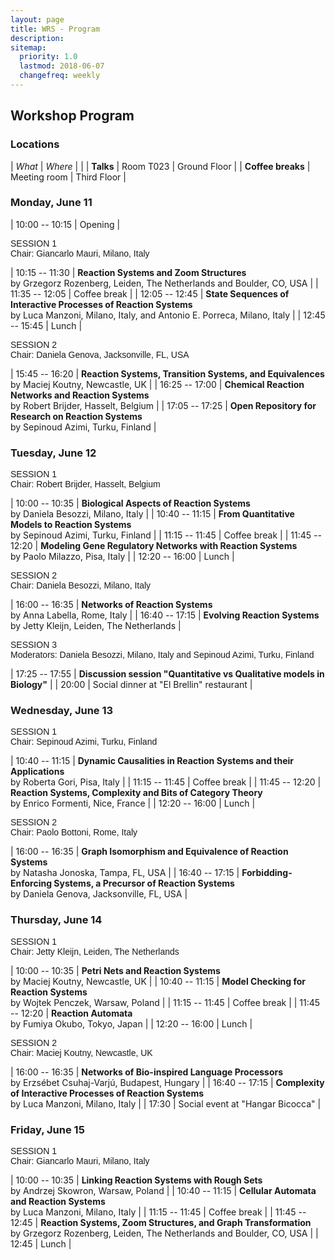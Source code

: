 ```yaml
---
layout: page
title: WRS - Program
description:
sitemap:
  priority: 1.0
  lastmod: 2018-06-07
  changefreq: weekly
---
```


## Workshop Program

### Locations

| <i>What</i>       | <i>Where</i> |              |
| __Talks__         | Room T023    | Ground Floor |
| __Coffee breaks__ | Meeting room | Third Floor  |

### Monday, June 11

| 10:00 -- 10:15 | Opening |
 
<div style="font-family:Source Sans Pro,Helvetica,sans-serif">SESSION 1</div>
<div style="font-family:Helvetica,sans-serif">Chair: Giancarlo Mauri, Milano, Italy</div>

| 10:15 -- 11:30 | __Reaction Systems and Zoom Structures__<br> by Grzegorz Rozenberg, Leiden, The Netherlands and Boulder, CO, USA                           |
| 11:35 -- 12:05 | Coffee break                                                                                                                               |
| 12:05 -- 12:45 | __State Sequences of Interactive Processes of Reaction Systems__<br> by Luca Manzoni, Milano, Italy, and Antonio E. Porreca, Milano, Italy |
| 12:45 -- 15:45 | Lunch                                                                                                                                      |

<div style="font-family:Source Sans Pro,Helvetica,sans-serif">SESSION 2</div>
<div style="font-family:Helvetica,sans-serif">Chair: Daniela Genova, Jacksonville, FL, USA</div>

| 15:45 -- 16:20 | __Reaction Systems, Transition Systems, and Equivalences__<br> by Maciej Koutny, Newcastle, UK |
| 16:25 -- 17:00 | __Chemical Reaction Networks and Reaction Systems__<br> by Robert Brijder, Hasselt, Belgium    |
| 17:05 -- 17:25 | __Open Repository for Research on Reaction Systems__<br> by Sepinoud Azimi, Turku, Finland     |

### Tuesday, June 12

<div style="font-family:Source Sans Pro,Helvetica,sans-serif">SESSION 1</div>
<div style="font-family:Helvetica,sans-serif">Chair: Robert Brijder, Hasselt, Belgium</div>

| 10:00 -- 10:35 | __Biological Aspects of Reaction Systems__<br> by Daniela Besozzi, Milano, Italy              |
| 10:40 -- 11:15 | __From Quantitative Models to Reaction Systems__<br> by Sepinoud Azimi, Turku, Finland        |
| 11:15 -- 11:45 | Coffee break                                                                                  |
| 11:45 -- 12:20 | __Modeling Gene Regulatory Networks with Reaction Systems__<br> by Paolo Milazzo, Pisa, Italy |
| 12:20 -- 16:00 | Lunch                                                                                         |

<div style="font-family:Source Sans Pro,Helvetica,sans-serif">SESSION 2</div>
<div style="font-family:Helvetica,sans-serif">Chair: Daniela Besozzi, Milano, Italy</div>

| 16:00 -- 16:35 | __Networks of Reaction Systems__<br> by Anna Labella, Rome, Italy          |
| 16:40 -- 17:15 | __Evolving Reaction Systems__<br> by Jetty Kleijn, Leiden, The Netherlands |

<div style="font-family:Source Sans Pro,Helvetica,sans-serif">SESSION 3</div>
<div style="font-family:Helvetica,sans-serif">Moderators: Daniela Besozzi, Milano, Italy and Sepinoud Azimi, Turku, Finland</div>

| 17:25 -- 17:55 | __Discussion session "Quantitative vs Qualitative models in Biology"__ |
| 20:00          | Social dinner at "El Brellin" restaurant                               |

### Wednesday, June 13

<div style="font-family:Source Sans Pro,Helvetica,sans-serif">SESSION 1</div>
<div style="font-family:Helvetica,sans-serif">Chair: Sepinoud Azimi, Turku, Finland</div>

| 10:40 -- 11:15 | __Dynamic Causalities in Reaction Systems and their Applications__<br> by Roberta Gori, Pisa, Italy |
| 11:15 -- 11:45 | Coffee break                                                                                        |
| 11:45 -- 12:20 | __Reaction Systems, Complexity and Bits of Category Theory__<br> by Enrico Formenti, Nice, France   |
| 12:20 -- 16:00 | Lunch                                                                                               |

<div style="font-family:Source Sans Pro,Helvetica,sans-serif">SESSION 2</div>
<div style="font-family:Helvetica,sans-serif">Chair:  Paolo  Bottoni, Rome, Italy</div>

| 16:00 -- 16:35 | __Graph Isomorphism and Equivalence of Reaction Systems__<br> by Natasha Jonoska, Tampa, FL, USA               |
| 16:40 -- 17:15 | __Forbidding-Enforcing Systems, a Precursor of Reaction Systems__<br> by Daniela Genova, Jacksonville, FL, USA |

### Thursday, June 14

<div style="font-family:Source Sans Pro,Helvetica,sans-serif">SESSION 1</div>
<div style="font-family:Helvetica,sans-serif">Chair: Jetty Kleijn, Leiden, The Netherlands</div>

| 10:00 -- 10:35 | __Petri Nets and Reaction Systems__<br> by Maciej Koutny, Newcastle, UK       |
| 10:40 -- 11:15 | __Model Checking for Reaction Systems__<br> by Wojtek Penczek, Warsaw, Poland |
| 11:15 -- 11:45 | Coffee break                                                                  |
| 11:45 -- 12:20 | __Reaction Automata__<br> by Fumiya Okubo, Tokyo, Japan                       |
| 12:20 -- 16:00 | Lunch                                                                         |

<div style="font-family:Source Sans Pro,Helvetica,sans-serif">SESSION 2</div>
<div style="font-family:Helvetica,sans-serif">Chair:  Maciej Koutny, Newcastle, UK</div>

| 16:00 -- 16:35 | __Networks of Bio-inspired Language Processors__<br> by Erzsébet Csuhaj-Varjú, Budapest, Hungary |
| 16:40 -- 17:15 | __Complexity of Interactive Processes of Reaction Systems__ <br> by Luca Manzoni, Milano, Italy  |
| 17:30          | Social event at "Hangar Bicocca"                                                                 |

### Friday, June 15

<div style="font-family:Source Sans Pro,Helvetica,sans-serif">SESSION 1</div>
<div style="font-family:Helvetica,sans-serif">Chair:  Giancarlo Mauri, Milano, Italy</div>

| 10:00 -- 10:35 | __Linking Reaction Systems with Rough Sets__<br> by Andrzej Skowron, Warsaw, Poland                                   |
| 10:40 -- 11:15 | __Cellular Automata and Reaction Systems__<br> by Luca Manzoni, Milano, Italy                                         |
| 11:15 -- 11:45 | Coffee break                                                                                                          |
| 11:45 -- 12:45 | __Reaction Systems, Zoom Structures, and Graph Transformation__<br> by Grzegorz Rozenberg, Leiden, The Netherlands and Boulder, CO, USA |
| 12:45          | Lunch                                                                                                                 |
